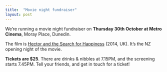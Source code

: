 ```yaml
---
title:  "Movie night fundraiser"
layout: post
---
```


We’re running a movie night fundraiser on __Thursday 30th October at Metro Cinema__, Moray Place, Dunedin. 

The film is [Hector and the Search for Happiness][hector] (2014, UK). It’s the NZ opening night of the movie.

__Tickets are $25__. There are drinks & nibbles at 7.15PM, and the screening starts 7.45PM. Tell your friends, and get in touch for a ticket!

[hector]:      http://www.flicks.co.nz/trailer/hector-and-the-search-for-happiness/10214/